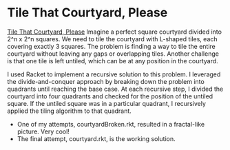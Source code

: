 # Tile That Courtyard, Please
[Tile That Courtyard, Please](https://ocw.mit.edu/courses/6-s095-programming-for-the-puzzled-january-iap-2018/4bda18c723c88ca939e5ed0714dabab0_MIT6_S095IAP18_Puzzle_7.pdf)
Imagine a perfect square courtyard divided into 2^n x 2^n squares. We need to tile the courtyard with L-shaped tiles, each covering exactly 3 squares. The problem is finding a way to tile the entire courtyard without leaving any gaps or overlapping tiles. Another challenge is that one tile is left untiled, which can be at any position in the courtyard.

I used Racket to implement a recursive solution to this problem. I leveraged the divide-and-conquer approach by breaking down the problem into quadrants until reaching the base case. At each recursive step, I divided the courtyard into four quadrants and checked for the position of the untiled square. If the untiled square was in a particular quadrant, I recursively applied the tiling algorithm to that quadrant.
- One of my attempts, courtyardBroken.rkt, resulted in a fractal-like picture. Very cool!
- The final attempt, courtyard.rkt, is the working solution.
